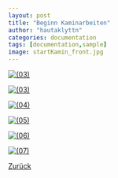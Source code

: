 ```yaml
---
layout: post
title: "Beginn Kaminarbeiten"
author: "hautaklyttn"
categories: documentation
tags: [documentation,sample]
image: startKamin_front.jpg
---
```


<a href="../assets/img/30_04_2020_(1).jpg" data-lightbox="sKa" data-title="">![(03)](../assets/img/30_04_2020_(1).jpg)</a>

<a href="../assets/img/30_04_2020_(2).jpg" data-lightbox="sKa" data-title="">![(03)](../assets/img/30_04_2020_(2).jpg)</a>

<a href="../assets/img/30_04_2020_(3).jpg" data-lightbox="sKa" data-title="">![(04)](../assets/img/30_04_2020_(3).jpg)</a>

<a href="../assets/img/30_04_2020_(4).jpg" data-lightbox="sKa" data-title="">![(05)](../assets/img/30_04_2020_(4).jpg)</a>

<a href="../assets/img/30_04_2020_(5).jpg" data-lightbox="sKa" data-title="">![(06)](../assets/img/30_04_2020_(5).jpg)</a>

<a href="../assets/img/30_04_2020_(6).jpg" data-lightbox="sKa" data-title="">![(07)](../assets/img/30_04_2020_(6).jpg)</a>

[Zurück](/hausblog)  
